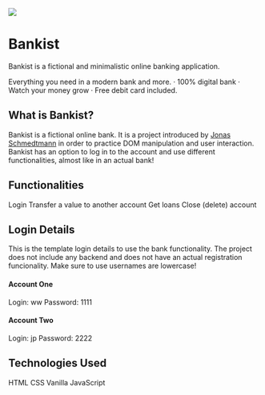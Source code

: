 <img src="https://github.com/catherineisonline/bankist/blob/main/img/project-preview.png?raw=true" ></img>

# Bankist

Bankist is a fictional and minimalistic online banking application.

Everything you need in a modern bank and more.
· 100% digital bank
· Watch your money grow
· Free debit card included.

## What is Bankist?

Bankist is a fictional online bank. It is a project introduced by <a href="https://github.com/jonasschmedtmann">Jonas Schmedtmann</a> in order to practice DOM manipulation and user interaction. Bankist has an option to log in to the account and use different functionalities, almost like in an actual bank!

## Functionalities

Login
Transfer a value to another account
Get loans
Close (delete) account

## Login Details

This is the template login details to use the bank functionality. The project does not include any backend and does not have an actual registration funcionality. Make sure to use usernames are lowercase!

#### Account One

Login: ww
Password: 1111

#### Account Two

Login: jp
Password: 2222

## Technologies Used

HTML
CSS
Vanilla JavaScript
